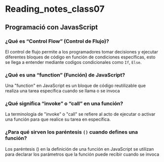 # Reading_notes_class07
## Programació con JavasScript

### ¿Qué es “Control Flow” (Control de Flujo)?
El control de flujo permite a los programadores tomar decisiones y ejecutar diferentes bloques de código en función de condiciones específicas, esto se llega a entender mediante codigos condicionales como `If`, `Else`.

### ¿Qué es una “function” (Función) de JavaScript?

Una "function" en JavaScript es un bloque de código reutilizable que realiza una tarea específica cuando se llama o se invoca

### ¿Qué significa “invoke” o “call” en una función?
La terminología de "invoke" o "call" se refiere al acto de ejecutar o activar una función para que realice su tarea en específica.

### ¿Para qué sirven los paréntesis `()` cuando defines una función?
Los paréntesis () en la definición de una función en JavaScript se utilizan para declarar los parámetros que la función puede recibir cuando se invoca
